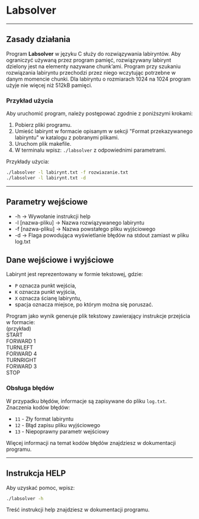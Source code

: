 # Labsolver

---

## Zasady działania

Program **Labsolver** w języku C służy do rozwiązywania labiryntów. Aby ograniczyć używaną przez
program pamięć, rozwiązywany labirynt dzielony jest na elementy nazywane chunk’ami.
Program przy szukaniu rozwiązania labiryntu przechodzi przez niego wczytując potrzebne
w danym momencie chunki. Dla labiryntu o rozmiarach 1024 na 1024 program użyje nie
więcej niż 512kB pamięci.

### Przykład użycia

Aby uruchomić program, należy postępować zgodnie z poniższymi krokami:

1. Pobierz pliki programu.
2. Umieść labirynt w formacie opisanym w sekcji "Format przekazywanego labiryntu" w katalogu z pobranymi plikami.
3. Uruchom plik makefile.
4. W terminalu wpisz: `./labsolver` z odpowiednimi parametrami.

Przykłady użycia:
```bash
./labsolver -l labirynt.txt -f rozwiazanie.txt
./labsolver -l labirynt.txt -d
```

---

## Parametry wejściowe 
- -h → Wywołanie instrukcji help 
- -l [nazwa-pliku] → Nazwa rozwiązywanego labiryntu 
- -f [nazwa-pliku] → Nazwa powstałego pliku wyjściowego 
- -d → Flaga powodująca wyświetlanie błędów na stdout zamiast w pliku log.txt

## Dane wejściowe i wyjściowe

Labirynt jest reprezentowany w formie tekstowej, gdzie:
- `P` oznacza punkt wejścia,
- `K` oznacza punkt wyjścia,
- `X` oznacza ścianę labiryntu,
- spacja oznacza miejsce, po którym można się poruszać.

Program jako wynik generuje plik tekstowy zawierający instrukcje przejścia w formacie:\
(przykład)\
START\
FORWARD 1\
TURNLEFT\
FORWARD 4\
TURNRIGHT\
FORWARD 3\
STOP


### Obsługa błędów

W przypadku błędów, informacje są zapisywane do pliku `log.txt`. 
Znaczenia kodów błędów:

- `11` - Zły format labiryntu
- `12` - Błąd zapisu pliku wyjściowego
- `13` - Niepoprawny parametr wejściowy

Więcej informacji na temat kodów błędów znajdziesz w dokumentacji programu.

---

## Instrukcja HELP

Aby uzyskać pomoc, wpisz:
```bash
./labsolver -h
```

Treść instrukcji help znajdziesz w dokumentacji programu.

